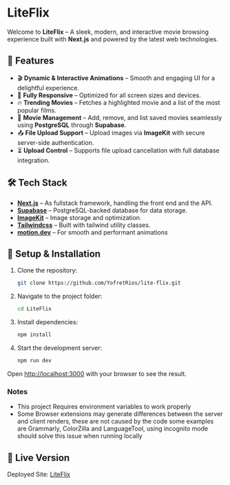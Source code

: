 # LiteFlix

Welcome to **LiteFlix** – A sleek, modern, and interactive movie browsing experience built with **Next.js** and powered by the latest web technologies.

## 🚀 Features

- 🎬 **Dynamic & Interactive Animations** – Smooth and engaging UI for a delightful experience.
- 📱 **Fully Responsive** – Optimized for all screen sizes and devices.
- 🔥 **Trending Movies** – Fetches a highlighted movie and a list of the most popular films.
- 🎥 **Movie Management** – Add, remove, and list saved movies seamlessly using **PostgreSQL** through **Supabase**.
- 📤 **File Upload Support** – Upload images via **ImageKit** with secure server-side authentication.
- ⏳ **Upload Control** – Supports file upload cancellation with full database integration.

## 🛠️ Tech Stack

- **[Next.js](https://nextjs.org/)** – As fullstack framework, handling the front end and the API.
- **[Supabase](https://supabase.com/)** – PostgreSQL-backed database for data storage.
- **[ImageKit](https://imagekit.io/)** – Image storage and optimization.
- **[Tailwindcss](https://tailwindcss.com/)** – Built with tailwind utility classes.
- **[motion.dev](https://motion.dev/)** – For smooth and performant animations

## 🚧 Setup & Installation

1. Clone the repository:
   ```sh
   git clone https://github.com/YofretRios/lite-flix.git
   ```
2. Navigate to the project folder:
   ```sh
   cd LiteFlix
   ```
3. Install dependencies:
   ```sh
   npm install
   ```
4. Start the development server:
   ```sh
   npm run dev
   ```

Open [http://localhost:3000](http://localhost:3000) with your browser to see the result.

### Notes

- This project Requires environment variables to work properly
- Some Browser extensions may generate differences between the server and client renders, these are not caused by the code some examples are Grammarly, ColorZilla and LanguageTool, using incognito mode should solve this issue when running locally

## 🚀 Live Version

Deployed Site: [LiteFlix](https://lite-flix-bice.vercel.app/)

